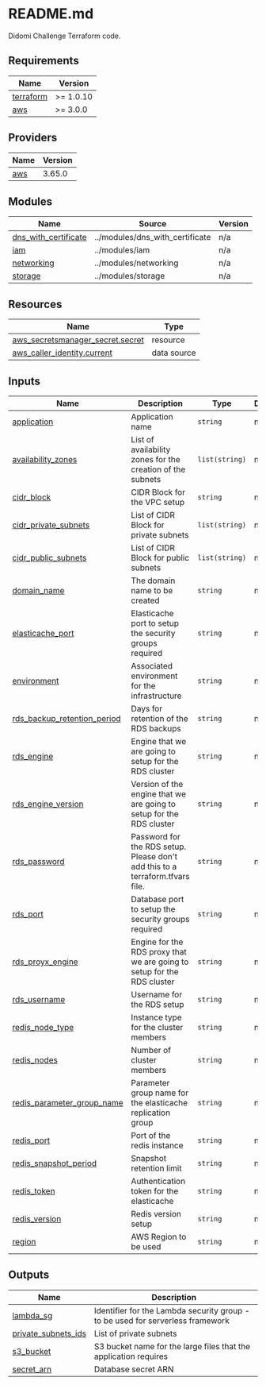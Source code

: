# README.md

Didomi Challenge Terraform code.

## Requirements

| Name | Version |
|------|---------|
| <a name="requirement_terraform"></a> [terraform](#requirement\_terraform) | >= 1.0.10 |
| <a name="requirement_aws"></a> [aws](#requirement\_aws) | >= 3.0.0 |

## Providers

| Name | Version |
|------|---------|
| <a name="provider_aws"></a> [aws](#provider\_aws) | 3.65.0 |

## Modules

| Name | Source | Version |
|------|--------|---------|
| <a name="module_dns_with_certificate"></a> [dns\_with\_certificate](#module\_dns\_with\_certificate) | ../modules/dns_with_certificate | n/a |
| <a name="module_iam"></a> [iam](#module\_iam) | ../modules/iam | n/a |
| <a name="module_networking"></a> [networking](#module\_networking) | ../modules/networking | n/a |
| <a name="module_storage"></a> [storage](#module\_storage) | ../modules/storage | n/a |

## Resources

| Name | Type |
|------|------|
| [aws_secretsmanager_secret.secret](https://registry.terraform.io/providers/hashicorp/aws/latest/docs/resources/secretsmanager_secret) | resource |
| [aws_caller_identity.current](https://registry.terraform.io/providers/hashicorp/aws/latest/docs/data-sources/caller_identity) | data source |

## Inputs

| Name | Description | Type | Default | Required |
|------|-------------|------|---------|:--------:|
| <a name="input_application"></a> [application](#input\_application) | Application name | `string` | n/a | yes |
| <a name="input_availability_zones"></a> [availability\_zones](#input\_availability\_zones) | List of availability zones for the creation of the subnets | `list(string)` | n/a | yes |
| <a name="input_cidr_block"></a> [cidr\_block](#input\_cidr\_block) | CIDR Block for the VPC setup | `string` | n/a | yes |
| <a name="input_cidr_private_subnets"></a> [cidr\_private\_subnets](#input\_cidr\_private\_subnets) | List of CIDR Block for private subnets | `list(string)` | n/a | yes |
| <a name="input_cidr_public_subnets"></a> [cidr\_public\_subnets](#input\_cidr\_public\_subnets) | List of CIDR Block for public subnets | `list(string)` | n/a | yes |
| <a name="input_domain_name"></a> [domain\_name](#input\_domain\_name) | The domain name to be created | `string` | n/a | yes |
| <a name="input_elasticache_port"></a> [elasticache\_port](#input\_elasticache\_port) | Elasticache port to setup the security groups required | `string` | n/a | yes |
| <a name="input_environment"></a> [environment](#input\_environment) | Associated environment for the infrastructure | `string` | n/a | yes |
| <a name="input_rds_backup_retention_period"></a> [rds\_backup\_retention\_period](#input\_rds\_backup\_retention\_period) | Days for retention of the RDS backups | `string` | n/a | yes |
| <a name="input_rds_engine"></a> [rds\_engine](#input\_rds\_engine) | Engine that we are going to setup for the RDS cluster | `string` | n/a | yes |
| <a name="input_rds_engine_version"></a> [rds\_engine\_version](#input\_rds\_engine\_version) | Version of the engine that we are going to setup for the RDS cluster | `string` | n/a | yes |
| <a name="input_rds_password"></a> [rds\_password](#input\_rds\_password) | Password for the RDS setup. Please don't add this to a terraform.tfvars file. | `string` | n/a | yes |
| <a name="input_rds_port"></a> [rds\_port](#input\_rds\_port) | Database port to setup the security groups required | `string` | n/a | yes |
| <a name="input_rds_proyx_engine"></a> [rds\_proyx\_engine](#input\_rds\_proyx\_engine) | Engine for the RDS proxy that we are going to setup for the RDS cluster | `string` | n/a | yes |
| <a name="input_rds_username"></a> [rds\_username](#input\_rds\_username) | Username for the RDS setup | `string` | n/a | yes |
| <a name="input_redis_node_type"></a> [redis\_node\_type](#input\_redis\_node\_type) | Instance type for the cluster members | `string` | n/a | yes |
| <a name="input_redis_nodes"></a> [redis\_nodes](#input\_redis\_nodes) | Number of cluster members | `string` | n/a | yes |
| <a name="input_redis_parameter_group_name"></a> [redis\_parameter\_group\_name](#input\_redis\_parameter\_group\_name) | Parameter group name for the elasticache replication group | `string` | n/a | yes |
| <a name="input_redis_port"></a> [redis\_port](#input\_redis\_port) | Port of the redis instance | `string` | n/a | yes |
| <a name="input_redis_snapshot_period"></a> [redis\_snapshot\_period](#input\_redis\_snapshot\_period) | Snapshot retention limit | `string` | n/a | yes |
| <a name="input_redis_token"></a> [redis\_token](#input\_redis\_token) | Authentication token for the elasticache | `string` | n/a | yes |
| <a name="input_redis_version"></a> [redis\_version](#input\_redis\_version) | Redis version setup | `string` | n/a | yes |
| <a name="input_region"></a> [region](#input\_region) | AWS Region to be used | `string` | n/a | yes |

## Outputs

| Name | Description |
|------|-------------|
| <a name="output_lambda_sg"></a> [lambda\_sg](#output\_lambda\_sg) | Identifier for the Lambda security group - to be used for serverless framework |
| <a name="output_private_subnets_ids"></a> [private\_subnets\_ids](#output\_private\_subnets\_ids) | List of private subnets |
| <a name="output_s3_bucket"></a> [s3\_bucket](#output\_s3\_bucket) | S3 bucket name for the large files that the application requires |
| <a name="output_secret_arn"></a> [secret\_arn](#output\_secret\_arn) | Database secret ARN |
